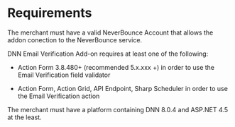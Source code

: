 # Requirements

The merchant must have a valid NeverBounce Account that allows the addon conection to the NeverBounce service.

DNN Email Verification Add-on requires at least one of the following:

* Action Form 3.8.480+ (recommended 5.x.xxx +) in order to use the Email Verification field validator

* Action Form, Action Grid, API Endpoint, Sharp Scheduler in order to use the Email Verification action

The merchant must have a platform containing DNN 8.0.4 and ASP.NET 4.5 at the least.

